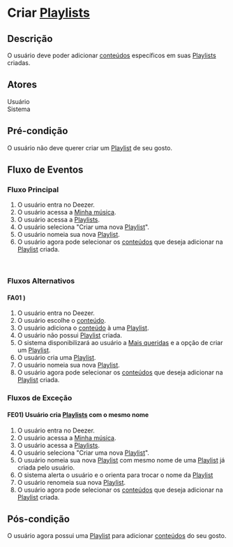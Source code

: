 # Criar [Playlists](/modelagem/lexico#playlist)
<div class="line"></div>

##  Descrição

O usuário deve poder adicionar [conteúdos](/modelagem/lexico#conteudo) específicos em suas [Playlists](/modelagem/lexico#playlist) criadas.

##  Atores

Usuário
<br>
Sistema

##  Pré-condição

O usuário não deve querer criar um [Playlist](/modelagem/lexico#playlist) de seu gosto.

##  Fluxo de Eventos

### Fluxo Principal
1. O usuário entra no Deezer.
2. O usuário acessa a [Minha música](/modelagem/lexico#minha-musica).
3. O usuário acessa a [Playlists](/modelagem/lexico#playlist).
4. O usuário seleciona "Criar uma nova [Playlist](/modelagem/lexico#playlist)".
5. O usuário nomeia sua nova [Playlist](/modelagem/lexico#playlist).
6. O usuário agora pode selecionar os [conteúdos](/modelagem/lexico#conteudo) que deseja adicionar na [Playlist](/modelagem/lexico#playlist) criada.
<br>

### Fluxos Alternativos

#### FA01 ) 

1. O usuário entra no Deezer.
2. O usuário escolhe o [conteúdo](/modelagem/lexico#conteudo).
3. O usuário adiciona o [conteúdo](/modelagem/lexico#conteudo) à uma [Playlist](/modelagem/lexico#playlist).
4. O usuário não possui [Playlist](/modelagem/lexico#playlist) criada.
5. O sistema disponibilizará ao usuário a [Mais queridas](/modelagem/lexico#mais-queridas) e a opção de criar um [Playlist](/modelagem/lexico#playlist).
6. O usuário cria uma [Playlist](/modelagem/lexico#playlist).
7. O usuário nomeia sua nova [Playlist](/modelagem/lexico#playlist).
8. O usuário agora pode selecionar os [conteúdos](/modelagem/lexico#conteudo) que deseja adicionar na [Playlist](/modelagem/lexico#playlist) criada.

### Fluxos de Exceção

#### FE01) Usuário cria [Playlists](/modelagem/lexico#playlist) com o mesmo nome

1. O usuário entra no Deezer.
2. O usuário acessa a [Minha música](/modelagem/lexico#minha-musica).
3. O usuário acessa a [Playlists](/modelagem/lexico#playlist).
4. O usuário seleciona "Criar uma nova [Playlist](/modelagem/lexico#playlist)".
5. O usuário nomeia sua nova [Playlist](/modelagem/lexico#playlist) com mesmo nome de uma [Playlist](/modelagem/lexico#playlist) já criada pelo usuário.
6. O sistema alerta o usuário e o orienta para trocar o nome da [Playlist](/modelagem/lexico#playlist)
7. O usuário renomeia sua nova [Playlist](/modelagem/lexico#playlist).
8. O usuário agora pode selecionar os [conteúdos](/modelagem/lexico#conteudo) que deseja adicionar na [Playlist](/modelagem/lexico#playlist) criada.


## Pós-condição
O usuário agora possui uma [Playlist](/modelagem/lexico#playlist) para adicionar [conteúdos](/modelagem/lexico#conteudo) do seu gosto.




